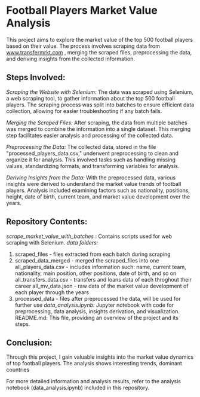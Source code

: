 # Football Players Market Value Analysis

This project aims to explore the market value of the top 500 football players based on their value. The process involves scraping data from www.transfermrkt.com , merging the scraped files, preprocessing the data, and deriving insights from the collected information.

## Steps Involved:
*Scraping the Website with Selenium:*
The data was scraped using Selenium, a web scraping tool, to gather information about the top 500 football players. The scraping process was split into batches to ensure efficient data collection, allowing for easier troubleshooting if any batch fails.

*Merging the Scraped Files:*
After scraping, the data from multiple batches was merged to combine the information into a single dataset. This merging step facilitates easier analysis and processing of the collected data.

*Preprocessing the Data:*
The collected data, stored in the file "processed_players_data.csv," underwent preprocessing to clean and organize it for analysis. This involved tasks such as handling missing values, standardizing formats, and transforming variables for analysis.

*Deriving Insights from the Data:*
With the preprocessed data, various insights were derived to understand the market value trends of football players. Analysis included examining factors such as nationality, positions, height, date of birth, current team, and market value development over the years.

## Repository Contents:
*scrape_market_value_with_batches* : Contains scripts used for web scraping with Selenium.
*data folders:*
  1. scraped_files - files extracted from each batch during scraping
  2. scraped_data_merged - merged the scraped_files into one
       all_players_data.csv -   includes information such: name, current team, nationality, main position, other positions, date of birth, and so on
       all_transfers_data.csv -  transfers and loans data of each throghout their career
       all_mv_data.json - raw data of the market value development of each player through the years
  3. processed_data - files after preprocessed the data, will be used for further use
*data_analysis.ipynb:* Jupyter notebook with code for preprocessing, data analysis, insights derivation, and visualization.
README.md: This file, providing an overview of the project and its steps.

## Conclusion:
Through this project, I gain valuable insights into the market value dynamics of top football players. The analysis shows interesting trends, dominant countries

For more detailed information and analysis results, refer to the analysis notebook (data_analysis.ipynb) included in this repository.
